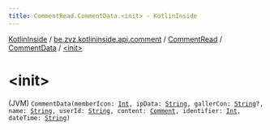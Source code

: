 ```yaml
---
title: CommentRead.CommentData.<init> - KotlinInside
---
```


[KotlinInside](../../../index.html) / [be.zvz.kotlininside.api.comment](../../index.html) / [CommentRead](../index.html) / [CommentData](index.html) / [&lt;init&gt;](./-init-.html)

# &lt;init&gt;

(JVM) `CommentData(memberIcon: `[`Int`](https://kotlinlang.org/api/latest/jvm/stdlib/kotlin/-int/index.html)`, ipData: `[`String`](https://kotlinlang.org/api/latest/jvm/stdlib/kotlin/-string/index.html)`, gallerCon: `[`String`](https://kotlinlang.org/api/latest/jvm/stdlib/kotlin/-string/index.html)`?, name: `[`String`](https://kotlinlang.org/api/latest/jvm/stdlib/kotlin/-string/index.html)`, userId: `[`String`](https://kotlinlang.org/api/latest/jvm/stdlib/kotlin/-string/index.html)`, content: `[`Comment`](../../../be.zvz.kotlininside.api.type.comment/-comment.html)`, identifier: `[`Int`](https://kotlinlang.org/api/latest/jvm/stdlib/kotlin/-int/index.html)`, dateTime: `[`String`](https://kotlinlang.org/api/latest/jvm/stdlib/kotlin/-string/index.html)`)`